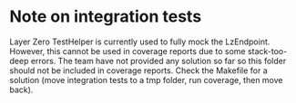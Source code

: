 # Note on integration tests

Layer Zero TestHelper is currently used to fully mock the LzEndpoint. However, this cannot be used in coverage reports due to some stack-too-deep errors. The team have not provided any solution so far so this folder should not be included in coverage reports. Check the Makefile for a solution (move integration tests to a tmp folder, run coverage, then move back).